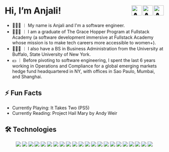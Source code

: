 <!-- Hello World & Contact Info Tiles -->

<h1> 
  <b>Hi, I’m Anjali!</b>  
  <a href="mailto: anjali.nainani@gmail.com">
    <img align="right" alt="Anjali's Email" width="32px" src="https://raw.githubusercontent.com/braydonwang/braydonwang/main/mail.png" />
  </a> 
  <a href= "https://github.com/anjinai">
    <img align="right" alt="Anjali's Github" width="32px" src="https://raw.githubusercontent.com/braydonwang/braydonwang/main/github.svg" />
  </a>
  <a href="https://www.linkedin.com/in/anjali-nainani/">
    <img align="right" alt="Anjali's LinkedIn" width="32px" src="https://raw.githubusercontent.com/braydonwang/braydonwang/main/linkedin.svg" />
  </a>
</h1>

<!--  About Me Section  -->

- 👩🏻‍💻 ︱ My name is Anjali and I'm a software engineer.
- 👩🏻‍🎓 ︱ I am a graduate of The Grace Hopper Program at Fullstack Academy (a software development immersive at Fullstack Academy whose mission is to make tech careers more accessible to women+).  
- 👩🏻‍🎓 ︱ I also have a BS in Business Administration from the University at Buffalo, State University of New York.
- 💵 ︱ Before pivoting to software engineering, I spent the last 6 years working in Operations and Compliance for a global emerging markets hedge fund headquartered in NY, with offices in Sao Paulo, Mumbai, and Shanghai.

<!-- Fun Facts Section -->

## ⚡ Fun Facts
- Currently Playing: It Takes Two (PS5)
- Currently Reading: Project Hail Mary by Andy Weir

<!-- Technologies Section -->

## 🛠 Technologies

<div align="center"> 
  <img src= "https://img.shields.io/badge/JavaScript-323330?style=for-the-badge&logo=javascript&logoColor=F7DF1E">
  <img src= "https://img.shields.io/badge/HTML5-E34F26?style=for-the-badge&logo=html5&logoColor=white">
  <img src= "https://img.shields.io/badge/CSS3-1572B6?style=for-the-badge&logo=css3&logoColor=white">
  <img src= "https://img.shields.io/badge/Node.js-43853D?style=for-the-badge&logo=node.js&logoColor=white">
  <img src= "https://img.shields.io/badge/Express-282C34?style=for-the-badge&logo=express&logoColor=FFFFFF">
  <img src= "https://img.shields.io/badge/React-20232A?style=for-the-badge&logo=react&logoColor=61DAFB">
  <img src= "https://img.shields.io/badge/React_Native-20232A?style=for-the-badge&logo=react&logoColor=61DAFB">
  <img src= "https://img.shields.io/badge/Bootstrap-563D7C?style=for-the-badge&logo=bootstrap&logoColor=white">
  <img src= "https://img.shields.io/badge/Material--UI-0081CB?style=for-the-badge&logo=material-ui&logoColor=white">
  <img src= "https://img.shields.io/badge/Redux-593D88?style=for-the-badge&logo=redux&logoColor=white">
  <img src= "https://img.shields.io/badge/React_Router-CA4245?style=for-the-badge&logo=react-router&logoColor=white">
  <img src= "https://img.shields.io/badge/jQuery-0769AD?style=for-the-badge&logo=jquery&logoColor=white">
  <img src= "https://img.shields.io/badge/PostgreSQL-316192?style=for-the-badge&logo=postgresql&logoColor=white">
  <img src= "https://img.shields.io/badge/Heroku-430098?style=for-the-badge&logo=heroku&logoColor=white">
  <img src= "https://img.shields.io/badge/Sequelize-282C34?style=for-the-badge&logo=sequelize&logoColor=1572B6">
  <img src= "https://img.shields.io/badge/Microsoft_Excel-217346?style=for-the-badge&logo=microsoft-excel&logoColor=white">
  <img src= "https://img.shields.io/badge/Chai-282C34?style=for-the-badge&logo=chai&logoColor=#FFFFFF">
  <img src= "https://img.shields.io/badge/Google Vision API-282C34?style=for-the-badge&logo=googlecloud&logoColor=#4285F4">
  <img src= "https://img.shields.io/badge/Firebase-282C34?style=for-the-badge&logo=firebase&logoColor=FFCA28">
  <img src= "https://img.shields.io/badge/git-282C34?style=for-the-badge&logo=git&logoColor=F05032">
  <img src= "https://img.shields.io/badge/ESLint-282C34?style=for-the-badge&logo=eslint&logoColor=4B32C3"> 
  <img src= "https://img.shields.io/badge/Vue.js-35495E?style=for-the-badge&logo=vue.js&logoColor=4FC08D">
  <img src="
</div>

